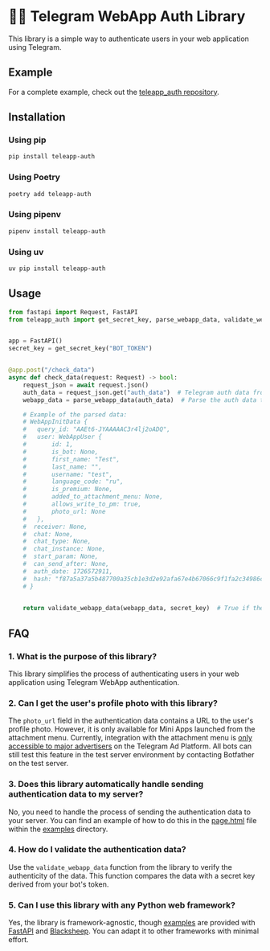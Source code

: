 # 🦀🐍 Telegram WebApp Auth Library
This library is a simple way to authenticate users in your web application using Telegram.

## Example

For a complete example, check out the [teleapp_auth repository](https://github.com/vffuunnyy/teleapp_auth).

## Installation

### Using pip

```bash
pip install teleapp-auth
```

### Using Poetry

```bash
poetry add teleapp-auth
```

### Using pipenv

```bash
pipenv install teleapp-auth
```

### Using uv

```bash
uv pip install teleapp-auth
```

## Usage

```python
from fastapi import Request, FastAPI
from teleapp_auth import get_secret_key, parse_webapp_data, validate_webapp_data


app = FastAPI()
secret_key = get_secret_key("BOT_TOKEN")


@app.post("/check_data")
async def check_data(request: Request) -> bool:
    request_json = await request.json()
    auth_data = request_json.get("auth_data")  # Telegram auth data from the request
    webapp_data = parse_webapp_data(auth_data)  # Parse the auth data to the WebAppInitData object

    # Example of the parsed data:
    # WebAppInitData {
    #   query_id: "AAEt6-JYAAAAAC3r4lj2oADQ",
    #   user: WebAppUser {
    #       id: 1,
    #       is_bot: None,
    #       first_name: "Test",
    #       last_name: "",
    #       username: "test",
    #       language_code: "ru",
    #       is_premium: None,
    #       added_to_attachment_menu: None,
    #       allows_write_to_pm: true,
    #       photo_url: None
    #   },
    #  receiver: None,
    #  chat: None,
    #  chat_type: None,
    #  chat_instance: None,
    #  start_param: None,
    #  can_send_after: None,
    #  auth_date: 1726572911,
    #  hash: "f87a5a37a5b487700a35cb1e3d2e92afa67e4b67066c9f1fa2c34986c2350b6e
    # }
    

    return validate_webapp_data(webapp_data, secret_key)  # True if the data is valid, False otherwise
```

## FAQ

### 1. What is the purpose of this library?
This library simplifies the process of authenticating users in your web application using Telegram WebApp authentication.

### 2. Can I get the user's profile photo with this library?
The `photo_url` field in the authentication data contains a URL to the user's profile photo. However, it is only available for Mini Apps launched from the attachment menu. Currently, integration with the attachment menu is [only accessible to major advertisers](https://core.telegram.org/bots/webapps#adding-bots-to-the-attachment-menu) on the Telegram Ad Platform. All bots can still test this feature in the test server environment by contacting Botfather on the test server.

### 3. Does this library automatically handle sending authentication data to my server?
No, you need to handle the process of sending the authentication data to your server. You can find an example of how to do this in the [page.html](https://github.com/vffuunnyy/teleapp_auth/blob/main/examples/page.html) file within the [examples](https://github.com/vffuunnyy/teleapp_auth/blob/main/examples) directory.

### 4. How do I validate the authentication data?
Use the `validate_webapp_data` function from the library to verify the authenticity of the data. This function compares the data with a secret key derived from your bot's token.

### 5. Can I use this library with any Python web framework?
Yes, the library is framework-agnostic, though [examples](https://github.com/vffuunnyy/teleapp_auth/blob/main/examples) are provided with [FastAPI](https://github.com/vffuunnyy/teleapp_auth/blob/main/examples/fastapi_server.py) and [Blacksheep](https://github.com/vffuunnyy/teleapp_auth/blob/main/examples/blacksheep_server.py). You can adapt it to other frameworks with minimal effort.